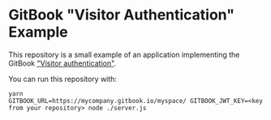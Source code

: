 # GitBook "Visitor Authentication" Example

This repository is a small example of an application implementing the GitBook ["Visitor authentication"](https://docs.gitbook.com/publishing/visitor-authentication).

You can run this repository with:

```
yarn
GITBOOK_URL=https://mycompany.gitbook.io/myspace/ GITBOOK_JWT_KEY=<key from your repository> node ./server.js
```
